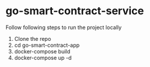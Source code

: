 # go-smart-contract-service

Follow following steps to run the project locally

1. Clone the repo
2. cd go-smart-contract-app
3. docker-compose build
4. docker-compose up -d
